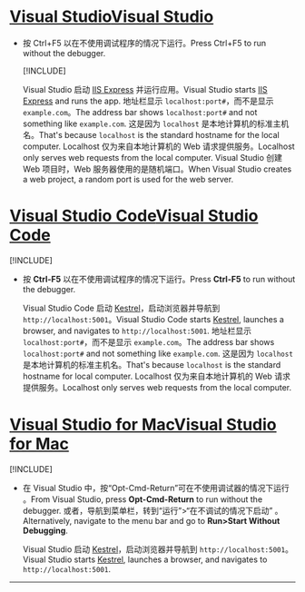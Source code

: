 # <a name="visual-studiotabvisual-studio"></a>[<span data-ttu-id="30134-101">Visual Studio</span><span class="sxs-lookup"><span data-stu-id="30134-101">Visual Studio</span></span>](#tab/visual-studio)

* <span data-ttu-id="30134-102">按 Ctrl+F5 以在不使用调试程序的情况下运行。</span><span class="sxs-lookup"><span data-stu-id="30134-102">Press Ctrl+F5 to run without the debugger.</span></span>

  [!INCLUDE[](~/includes/trustCertVS.md)]

  <span data-ttu-id="30134-103">Visual Studio 启动 [IIS Express](/iis/extensions/introduction-to-iis-express/iis-express-overview) 并运行应用。</span><span class="sxs-lookup"><span data-stu-id="30134-103">Visual Studio starts [IIS Express](/iis/extensions/introduction-to-iis-express/iis-express-overview) and runs the app.</span></span> <span data-ttu-id="30134-104">地址栏显示 `localhost:port#`，而不是显示 `example.com`。</span><span class="sxs-lookup"><span data-stu-id="30134-104">The address bar shows `localhost:port#` and not something like `example.com`.</span></span> <span data-ttu-id="30134-105">这是因为 `localhost` 是本地计算机的标准主机名。</span><span class="sxs-lookup"><span data-stu-id="30134-105">That's because `localhost` is the standard hostname for the local computer.</span></span> <span data-ttu-id="30134-106">Localhost 仅为来自本地计算机的 Web 请求提供服务。</span><span class="sxs-lookup"><span data-stu-id="30134-106">Localhost only serves web requests from the local computer.</span></span> <span data-ttu-id="30134-107">Visual Studio 创建 Web 项目时，Web 服务器使用的是随机端口。</span><span class="sxs-lookup"><span data-stu-id="30134-107">When Visual Studio creates a web project, a random port is used for the web server.</span></span>
 
# <a name="visual-studio-codetabvisual-studio-code"></a>[<span data-ttu-id="30134-108">Visual Studio Code</span><span class="sxs-lookup"><span data-stu-id="30134-108">Visual Studio Code</span></span>](#tab/visual-studio-code)

  [!INCLUDE[](~/includes/trustCertVSC.md)]

* <span data-ttu-id="30134-109">按 **Ctrl-F5** 以在不使用调试程序的情况下运行。</span><span class="sxs-lookup"><span data-stu-id="30134-109">Press **Ctrl-F5** to run without the debugger.</span></span>

  <span data-ttu-id="30134-110">Visual Studio Code 启动 [Kestrel](xref:fundamentals/servers/kestrel)，启动浏览器并导航到 `http://localhost:5001`。</span><span class="sxs-lookup"><span data-stu-id="30134-110">Visual Studio Code starts [Kestrel](xref:fundamentals/servers/kestrel), launches a browser, and navigates to `http://localhost:5001`.</span></span> <span data-ttu-id="30134-111">地址栏显示 `localhost:port#`，而不是显示 `example.com`。</span><span class="sxs-lookup"><span data-stu-id="30134-111">The address bar shows `localhost:port#` and not something like `example.com`.</span></span> <span data-ttu-id="30134-112">这是因为 `localhost` 是本地计算机的标准主机名。</span><span class="sxs-lookup"><span data-stu-id="30134-112">That's because `localhost` is the standard hostname for  local computer.</span></span> <span data-ttu-id="30134-113">Localhost 仅为来自本地计算机的 Web 请求提供服务。</span><span class="sxs-lookup"><span data-stu-id="30134-113">Localhost only serves web requests from the local computer.</span></span>

  
# <a name="visual-studio-for-mactabvisual-studio-mac"></a>[<span data-ttu-id="30134-114">Visual Studio for Mac</span><span class="sxs-lookup"><span data-stu-id="30134-114">Visual Studio for Mac</span></span>](#tab/visual-studio-mac)

  [!INCLUDE[](~/includes/trustCertMac.md)]

* <span data-ttu-id="30134-115">在 Visual Studio 中，按“Opt-Cmd-Return”可在不使用调试器的情况下运行  。</span><span class="sxs-lookup"><span data-stu-id="30134-115">From Visual Studio, press **Opt-Cmd-Return** to run without the debugger.</span></span> <span data-ttu-id="30134-116">或者，导航到菜单栏，转到“运行”>“在不调试的情况下启动”  。</span><span class="sxs-lookup"><span data-stu-id="30134-116">Alternatively, navigate to the menu bar and go to **Run>Start Without Debugging**.</span></span>

  <span data-ttu-id="30134-117">Visual Studio 启动 [Kestrel](xref:fundamentals/servers/kestrel)，启动浏览器并导航到 `http://localhost:5001`。</span><span class="sxs-lookup"><span data-stu-id="30134-117">Visual Studio starts [Kestrel](xref:fundamentals/servers/kestrel), launches a browser, and navigates to `http://localhost:5001`.</span></span>

<!-- End of VS tabs -->

---